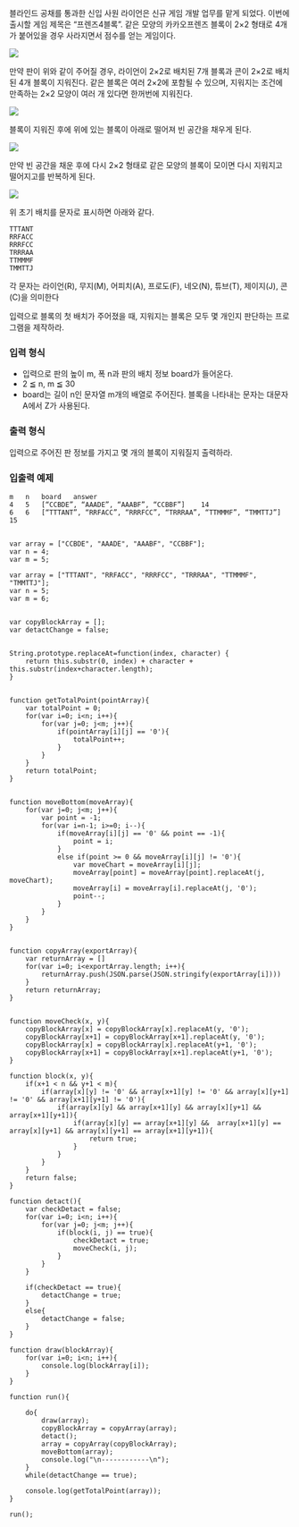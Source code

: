 블라인드 공채를 통과한 신입 사원 라이언은 신규 게임 개발 업무를 맡게 되었다. 이번에 출시할 게임 제목은 “프렌즈4블록”.
같은 모양의 카카오프렌즈 블록이 2×2 형태로 4개가 붙어있을 경우 사라지면서 점수를 얻는 게임이다.

![](/img/pang1.png)


만약 판이 위와 같이 주어질 경우, 라이언이 2×2로 배치된 7개 블록과 콘이 2×2로 배치된 4개 블록이 지워진다. 
같은 블록은 여러 2×2에 포함될 수 있으며, 지워지는 조건에 만족하는 2×2 모양이 여러 개 있다면 한꺼번에 지워진다.

![](/img/pang2.png)

블록이 지워진 후에 위에 있는 블록이 아래로 떨어져 빈 공간을 채우게 된다.

![](/img/pang3.png)

만약 빈 공간을 채운 후에 다시 2×2 형태로 같은 모양의 블록이 모이면 다시 지워지고 떨어지고를 반복하게 된다.

![](/img/pang4.png)

위 초기 배치를 문자로 표시하면 아래와 같다.

```
TTTANT
RRFACC
RRRFCC
TRRRAA
TTMMMF
TMMTTJ
```

각 문자는 라이언(R), 무지(M), 어피치(A), 프로도(F), 네오(N), 튜브(T), 제이지(J), 콘(C)을 의미한다

입력으로 블록의 첫 배치가 주어졌을 때, 지워지는 블록은 모두 몇 개인지 판단하는 프로그램을 제작하라.

### 입력 형식

- 입력으로 판의 높이 m, 폭 n과 판의 배치 정보 board가 들어온다.
- 2 ≦ n, m ≦ 30
- board는 길이 n인 문자열 m개의 배열로 주어진다. 블록을 나타내는 문자는 대문자 A에서 Z가 사용된다.

### 출력 형식

입력으로 주어진 판 정보를 가지고 몇 개의 블록이 지워질지 출력하라.


### 입출력 예제
```
m 	n 	board 	answer
4 	5 	[“CCBDE”, “AAADE”, “AAABF”, “CCBBF”] 	14
6 	6 	[“TTTANT”, “RRFACC”, “RRRFCC”, “TRRRAA”, “TTMMMF”, “TMMTTJ”] 	15
```


```

var array = ["CCBDE", "AAADE", "AAABF", "CCBBF"];
var n = 4;
var m = 5;

var array = ["TTTANT", "RRFACC", "RRRFCC", "TRRRAA", "TTMMMF", "TMMTTJ"];
var n = 5;
var m = 6;


var copyBlockArray = [];
var detactChange = false;


String.prototype.replaceAt=function(index, character) {
    return this.substr(0, index) + character + this.substr(index+character.length);
}


function getTotalPoint(pointArray){
    var totalPoint = 0;
    for(var i=0; i<n; i++){
        for(var j=0; j<m; j++){
            if(pointArray[i][j] == '0'){
                totalPoint++;
            }
        }
    }
    return totalPoint;
}


function moveBottom(moveArray){
    for(var j=0; j<m; j++){
        var point = -1;
        for(var i=n-1; i>=0; i--){
            if(moveArray[i][j] == '0' && point == -1){
                point = i;
            }
            else if(point >= 0 && moveArray[i][j] != '0'){
                var moveChart = moveArray[i][j];
                moveArray[point] = moveArray[point].replaceAt(j, moveChart);
                moveArray[i] = moveArray[i].replaceAt(j, '0');
                point--;
            }
        }
    }
}


function copyArray(exportArray){
    var returnArray = []
    for(var i=0; i<exportArray.length; i++){
        returnArray.push(JSON.parse(JSON.stringify(exportArray[i])))
    }
    return returnArray;
}


function moveCheck(x, y){
    copyBlockArray[x] = copyBlockArray[x].replaceAt(y, '0');
    copyBlockArray[x+1] = copyBlockArray[x+1].replaceAt(y, '0');
    copyBlockArray[x] = copyBlockArray[x].replaceAt(y+1, '0');
    copyBlockArray[x+1] = copyBlockArray[x+1].replaceAt(y+1, '0');
}

function block(x, y){
    if(x+1 < n && y+1 < m){
        if(array[x][y] != '0' && array[x+1][y] != '0' && array[x][y+1] != '0' && array[x+1][y+1] != '0'){
            if(array[x][y] && array[x+1][y] && array[x][y+1] && array[x+1][y+1]){
                if(array[x][y] == array[x+1][y] &&  array[x+1][y] == array[x][y+1] && array[x][y+1] == array[x+1][y+1]){
                    return true;
                }
            }
        }
    }
    return false;
}

function detact(){
    var checkDetact = false;
    for(var i=0; i<n; i++){
        for(var j=0; j<m; j++){
            if(block(i, j) == true){
                checkDetact = true;
                moveCheck(i, j);
            }
        }
    }

    if(checkDetact == true){
        detactChange = true;
    }
    else{
        detactChange = false;
    }
}

function draw(blockArray){
    for(var i=0; i<n; i++){
        console.log(blockArray[i]);
    }
}

function run(){
    
    do{
        draw(array);
        copyBlockArray = copyArray(array);
        detact();
        array = copyArray(copyBlockArray);
        moveBottom(array);
        console.log("\n------------\n");
    }
    while(detactChange == true);

    console.log(getTotalPoint(array));
}

run();

```
